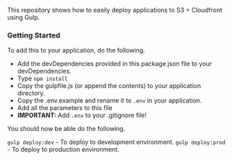 This repository shows how to easily deploy applications to S3 + Cloudfront using Gulp.

### Getting Started
To add this to your application, do the following.
 - Add the devDependencies provided in this package.json file to your devDependencies.
 - Type ```npm install```
 - Copy the gulpfile.js (or append the contents) to your application directory.
 - Copy the .env.example and rename it to ```.env``` in your application.
 - Add all the parameters to this file
 - **IMPORTANT:** Add ```.env``` to your .gitignore file!

You should now be able do the following.

```gulp deploy:dev``` - To deploy to development environment.
```gulp deploy:prod``` - To deploy to production environment.
